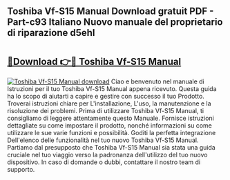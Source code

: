 ## Toshiba Vf-S15 Manual Download gratuit PDF - Part-c93 Italiano Nuovo manuale del proprietario di riparazione d5ehI

# <h2><a href="http://dfbejjy.blite.top/?on=Toshiba+Vf-S15+Manual">🔗Download 👉🔴 Toshiba Vf-S15 Manual</a></h2>

[![Toshiba Vf-S15 Manual download](https://i.imgur.com/lujVjoI.png)](http://dfbejjy.blite.top/?on=Toshiba+Vf-S15+Manual)
Ciao e benvenuto nel manuale di Istruzioni per il tuo Toshiba Vf-S15 Manual appena ricevuto. Questa guida ha lo scopo di aiutarti a capire e gestire con successo il tuo Prodotto. Troverai istruzioni chiare per L'installazione, L'uso, la manutenzione e la risoluzione dei problemi. Prima di utilizzare Toshiba Vf-S15 Manual, ti consigliamo di leggere attentamente questo Manuale. Fornisce istruzioni dettagliate su come impostare il prodotto, nonché informazioni su come utilizzare le sue varie funzioni e possibilità. Goditi la perfetta integrazione Dell'elenco delle funzionalità nel tuo nuovo Toshiba Vf-S15 Manual. Partiamo dal presupposto che Toshiba Vf-S15 Manual sia stata una guida cruciale nel tuo viaggio verso la padronanza dell'utilizzo del tuo nuovo dispositivo. In caso di domande o dubbi, contattare il nostro team di supporto.
